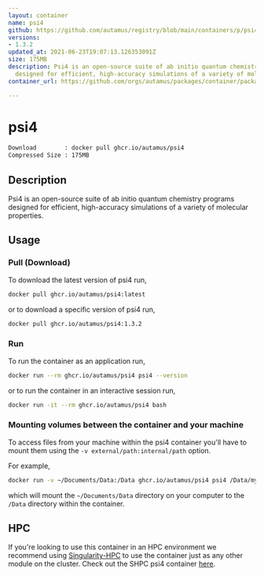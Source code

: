 ```yaml
---
layout: container
name: psi4
github: https://github.com/autamus/registry/blob/main/containers/p/psi4/spack.yaml
versions:
- 1.3.2
updated_at: 2021-06-23T19:07:13.126353091Z
size: 175MB
description: Psi4 is an open-source suite of ab initio quantum chemistry programs
  designed for efficient, high-accuracy simulations of a variety of molecular properties.
container_url: https://github.com/orgs/autamus/packages/container/package/psi4

---
```

# psi4
```bash 
Download        : docker pull ghcr.io/autamus/psi4
Compressed Size : 175MB
```

## Description
Psi4 is an open-source suite of ab initio quantum chemistry programs designed for efficient, high-accuracy simulations of a variety of molecular properties.

## Usage
### Pull (Download)
To download the latest version of psi4 run,

```bash
docker pull ghcr.io/autamus/psi4:latest
```

or to download a specific version of psi4 run,

```bash
docker pull ghcr.io/autamus/psi4:1.3.2
```
### Run
To run the container as an application run,
```bash
docker run --rm ghcr.io/autamus/psi4 psi4 --version
```

or to run the container in an interactive session run,
```bash
docker run -it --rm ghcr.io/autamus/psi4 bash
```

### Mounting volumes between the container and your machine
To access files from your machine within the psi4 container you'll have to mount them using the `-v external/path:internal/path` option.

For example,
```bash
docker run -v ~/Documents/Data:/Data ghcr.io/autamus/psi4 psi4 /Data/myData.csv
```
which will mount the `~/Documents/Data` directory on your computer to the `/Data` directory within the container.

## HPC
If you're looking to use this container in an HPC environment we recommend using [Singularity-HPC](https://singularity-hpc.readthedocs.io) to use the container just as any other module on the cluster. Check out the SHPC psi4 container [here](https://singularityhub.github.io/singularity-hpc/r/ghcr.io-autamus-psi4/).